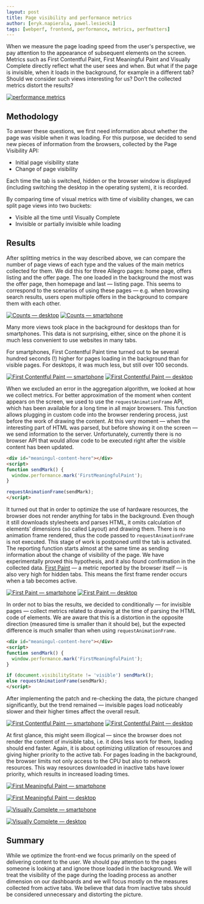 ```yaml
---
layout: post
title: Page visibility and performance metrics
author: [eryk.napierala, pawel.lesiecki]
tags: [webperf, frontend, performance, metrics, perfmatters]
---
```


When we measure the page loading speed from the user's perspective, we pay attention to the appearance of subsequent
elements on the screen. Metrics such as First Contentful Paint, First Meaningful Paint and Visually Complete directly
reflect what the user sees and when. But what if the page is invisible, when it loads in the background, for example in
a different tab? Should we consider such views interesting for us? Don’t the collected metrics distort the results?

[![performance metrics](/img/articles/2019-09-02-page-visibility-and-performance-metrics/image2.png)](/img/articles/2019-09-02-page-visibility-and-performance-metrics/image2.png)

## Methodology

To answer these questions, we first need information about whether the page was visible when it was loading. For this purpose, we decided to send
new pieces of information from the browsers, collected by the Page Visibility API:

* Initial page visibility state
* Change of page visibility

Each time the tab is switched, hidden or the browser window is displayed (including switching the desktop in the operating system), it is recorded.

By comparing time of visual metrics with time of visibility changes, we can split page views into two buckets:

* Visible all the time until Visually Complete
* Invisible or partially invisible while loading

## Results

After splitting metrics in the way described above, we can compare the number of page views of each type and the values of the main metrics
collected for them. We did this for three Allegro pages: home page, offers listing and the offer page. The one loaded in the
background the most was the offer page, then homepage and last — listing page. This seems to correspond to the scenarios of using these
pages — e.g. when browsing search results, users open multiple offers in the background to compare them with each other.

[![Counts — desktop](/img/articles/2019-09-02-page-visibility-and-performance-metrics/image5.png "Counts — desktop")](/img/articles/2019-09-02-page-visibility-and-performance-metrics/image5.png)
[![Counts — smartphone](/img/articles/2019-09-02-page-visibility-and-performance-metrics/image3.png "Counts — smartphone")](/img/articles/2019-09-02-page-visibility-and-performance-metrics/image3.png)

Many more views took place in the background for desktops than for smartphones. This data is not surprising, either, since on the phone it is much
less convenient to use websites in many tabs.

For smartphones, First Contentful Paint time turned out to be several hundred seconds (!) higher for pages loading in the background than
for visible pages. For desktops, it was much less, but still over 100 seconds.

[![First Contentful Paint — smartphone](/img/articles/2019-09-02-page-visibility-and-performance-metrics/image1.png "FCP — smartphone")](/img/articles/2019-09-02-page-visibility-and-performance-metrics/image1.png)
[![First Contentful Paint — desktop](/img/articles/2019-09-02-page-visibility-and-performance-metrics/image9.png "FCP — desktop")](/img/articles/2019-09-02-page-visibility-and-performance-metrics/image9.png)

When we excluded an error in the aggregation algorithm, we looked at how we collect metrics. For better approximation of the moment when content
appears on the screen, we used to use the ```requestAnimationFrame``` API, which has been available for a long time in all major browsers. This
function allows plugging in custom code into the browser rendering process, just before the work of drawing the content. At this very
moment — when the interesting part of HTML was parsed, but before showing it on the screen — we send information to the server.
Unfortunately, currently there is no browser API that would allow code to be executed right after the visible content has been
updated.

```html
<div id="meaningul-content-here"></div>
<script>
function sendMark() {
  window.performance.mark('FirstMeaningfulPaint');
}

requestAnimationFrame(sendMark);
</script>
```

It turned out that in order to optimize the use of hardware resources, the browser does not render anything for tabs in the background. Even though it
still downloads stylesheets and parses HTML, it omits calculation of elements’ dimensions (so called Layout) and drawing them. There is no
animation frame rendered, thus the code passed to ```requestAnimationFrame``` is not executed. This stage of work is postponed until the tab is
activated. The reporting function starts almost at the same time as sending information about the change of visibility of the page. We have
experimentally proved this hypothesis, and it also found confirmation in the collected data. [First Paint](https://w3c.github.io/paint-timing/#first-paint) — a metric reported by the browser
itself — is also very high for hidden tabs. This means the first frame render occurs when a tab becomes active.

[![First Paint — smartphone](/img/articles/2019-09-02-page-visibility-and-performance-metrics/image12.png "FP — smartphone")](/img/articles/2019-09-02-page-visibility-and-performance-metrics/image12.png)
[![First Paint — desktop](/img/articles/2019-09-02-page-visibility-and-performance-metrics/image4.png "FP — desktop")](/img/articles/2019-09-02-page-visibility-and-performance-metrics/image4.png)

In order not to bias the results, we decided to conditionally — for invisible pages — collect metrics related to drawing at the time of
parsing the HTML code of elements. We are aware that this is a distortion in the opposite direction (measured time is smaller than it should be), but
the expected difference is much smaller than when using ```requestAnimationFrame```.

```html
<div id="meaningul-content-here"></div>
<script>
function sendMark() {
  window.performance.mark('FirstMeaningfulPaint');
}

if (document.visibilityState != 'visible') sendMark();
else requestAnimationFrame(sendMark);
</script>
```

After implementing the patch and re-checking the data, the picture changed significantly, but the trend remained — invisible pages
load noticeably slower and their higher times affect the overall result.

[![First Contentful Paint — smartphone](/img/articles/2019-09-02-page-visibility-and-performance-metrics/image14.png "FCP — smartphone")](/img/articles/2019-09-02-page-visibility-and-performance-metrics/image14.png)
[![First Contentful Paint — desktop](/img/articles/2019-09-02-page-visibility-and-performance-metrics/image11.png "FCP — desktop")](/img/articles/2019-09-02-page-visibility-and-performance-metrics/image11.png)

At first glance, this might seem illogical — since the browser does not render the content of invisible tabs, i.e. it does less work for
them, loading should end faster. Again, it is about optimizing utilization of resources and giving higher priority to the active tab. For
pages loading in the background, the browser limits not only access to the CPU but also to network resources. This way resources downloaded in inactive tabs have lower priority, which results in increased loading times.

[![First Meaningful Paint — smartphone](/img/articles/2019-09-02-page-visibility-and-performance-metrics/image7.png "FMP — smartphone")](/img/articles/2019-09-02-page-visibility-and-performance-metrics/image7.png)

[![First Meaningful Paint — desktop](/img/articles/2019-09-02-page-visibility-and-performance-metrics/image15.png "FMP — desktop")](/img/articles/2019-09-02-page-visibility-and-performance-metrics/image15.png)

[![Visually Complete — smartphone](/img/articles/2019-09-02-page-visibility-and-performance-metrics/image8.png "VC — smartphone")](/img/articles/2019-09-02-page-visibility-and-performance-metrics/image8.png)

[![Visually Complete — desktop](/img/articles/2019-09-02-page-visibility-and-performance-metrics/image6.png "VC — desktop")](/img/articles/2019-09-02-page-visibility-and-performance-metrics/image6.png)

## Summary

While we optimize the front-end we focus primarily on the speed of delivering content to the user. We should pay attention to the pages
someone is looking at and ignore those loaded in the background. We will treat the visibility of the page during the loading process as
another dimension on our dashboards and we will focus mostly on the measures collected from active tabs. We believe that data from inactive
tabs should be considered unnecessary and distorting the picture.
<style type="text/css">.post a img{margin: 0 auto;display: block;}</style>
